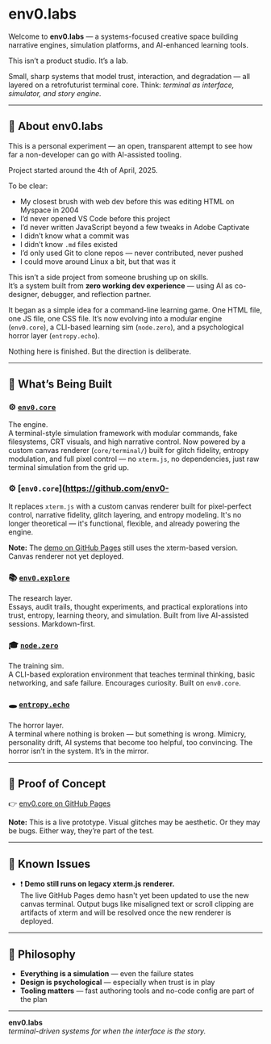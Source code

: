 # env0.labs

Welcome to **env0.labs** — a systems-focused creative space building narrative engines, simulation platforms, and AI-enhanced learning tools.

This isn’t a product studio. It’s a lab.

Small, sharp systems that model trust, interaction, and degradation — all layered on a retrofuturist terminal core. Think: _terminal as interface, simulator, and story engine._

---

## 🧠 About env0.labs

This is a personal experiment — an open, transparent attempt to see how far a non-developer can go with AI-assisted tooling. 

Project started around the 4th of April, 2025.

To be clear:
- My closest brush with web dev before this was editing HTML on Myspace in 2004  
- I’d never opened VS Code before this project  
- I’d never written JavaScript beyond a few tweaks in Adobe Captivate  
- I didn’t know what a commit was  
- I didn’t know `.md` files existed  
- I’d only used Git to clone repos — never contributed, never pushed  
- I could move around Linux a bit, but that was it

This isn’t a side project from someone brushing up on skills.  
It’s a system built from **zero working dev experience** — using AI as co-designer, debugger, and reflection partner.

It began as a simple idea for a command-line learning game. One HTML file, one JS file, one CSS file. It’s now evolving into a modular engine (`env0.core`), a CLI-based learning sim (`node.zero`), and a psychological horror layer (`entropy.echo`).

Nothing here is finished. But the direction is deliberate.

---

## 🧭 What’s Being Built

### ⚙️ [`env0.core`](https://github.com/env0-labs/env0.core)  
The engine.  
A terminal-style simulation framework with modular commands, fake filesystems, CRT visuals, and high narrative control. Now powered by a custom canvas renderer (`core/terminal/`) built for glitch fidelity, entropy modulation, and full pixel control — no `xterm.js`, no dependencies, just raw terminal simulation from the grid up. 

### ⚙️ [`env0.core`](https://github.com/env0-

It replaces `xterm.js` with a custom canvas renderer built for pixel-perfect control, narrative fidelity, glitch layering, and entropy modeling. It's no longer theoretical — it's functional, flexible, and already powering the engine.

**Note:** The [demo on GitHub Pages](https://env0-labs.github.io/env0.core/) still uses the xterm-based version. Canvas renderer not yet deployed.

### 📚 [`env0.explore`](https://github.com/env0-labs/env0.explore)  
The research layer.  
Essays, audit trails, thought experiments, and practical explorations into trust, entropy, learning theory, and simulation. Built from live AI-assisted sessions. Markdown-first.

### 🎓 [`node.zero`](https://github.com/env0-labs/node.zero)  
The training sim.  
A CLI-based exploration environment that teaches terminal thinking, basic networking, and safe failure. Encourages curiosity. Built on `env0.core`.

### 🕳️ [`entropy.echo`](https://github.com/env0-labs/entropy.echo)  
The horror layer.  
A terminal where nothing is broken — but something is wrong. Mimicry, personality drift, AI systems that become too helpful, too convincing. The horror isn’t in the system. It’s in the mirror.

---

## 🚧 Proof of Concept

👉 [env0.core on GitHub Pages](https://env0-labs.github.io/env0.core/)

**Note:** This is a live prototype. Visual glitches may be aesthetic. Or they may be bugs. Either way, they’re part of the test.

---

## 🪪 Known Issues

- ❗ **Demo still runs on legacy xterm.js renderer.**  
  The live GitHub Pages demo hasn't yet been updated to use the new canvas terminal. Output bugs like misaligned text or scroll clipping are artifacts of xterm and will be resolved once the new renderer is deployed.


---

## 🧪 Philosophy

- **Everything is a simulation** — even the failure states  
- **Design is psychological** — especially when trust is in play  
- **Tooling matters** — fast authoring tools and no-code config are part of the plan

---

**env0.labs**  
_terminal-driven systems for when the interface *is* the story._
